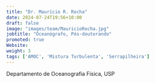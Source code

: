 ```yaml
---
title: "Dr. Maurício R. Rocha"
date: 2024-07-24T19:56+10:00
draft: false
image: "images/team/MauricioRocha.jpg"
jobtitle: "Oceanógrafo, Pós-doutorando"
promoted: true
Website: 
weight: 3
tags: ['AMOC', 'Mistura Turbulenta', 'Serrapilheira']
---
```



Departamento de Oceanografia Física, USP
                                          